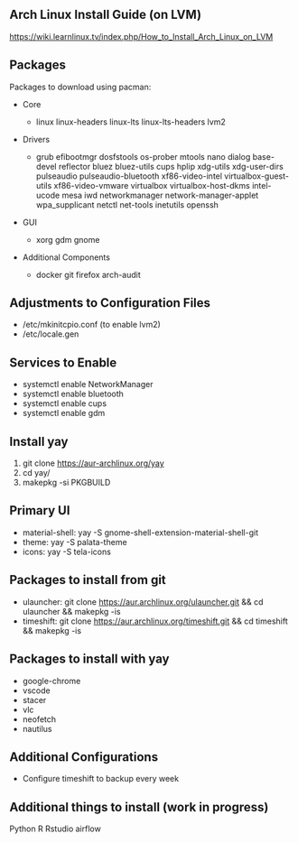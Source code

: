 ## Arch Linux Install Guide (on LVM)

https://wiki.learnlinux.tv/index.php/How_to_Install_Arch_Linux_on_LVM

## Packages

Packages to download using pacman: 

* Core
  * linux
  linux-headers 
  linux-lts
  linux-lts-headers 
  lvm2

* Drivers
  * grub
  efibootmgr
  dosfstools
  os-prober
  mtools
  nano
  dialog
  base-devel 
  reflector
  bluez
  bluez-utils
  cups
  hplip
  xdg-utils
  xdg-user-dirs
  pulseaudio
  pulseaudio-bluetooth
  xf86-video-intel
  virtualbox-guest-utils
  xf86-video-vmware
  virtualbox
  virtualbox-host-dkms
  intel-ucode
  mesa
  iwd 
  networkmanager
  network-manager-applet
  wpa_supplicant
  netctl
  net-tools
  inetutils
  openssh

* GUI
  * xorg
  gdm
  gnome

* Additional Components
  * docker
  git
  firefox
  arch-audit
 
## Adjustments to Configuration Files

* /etc/mkinitcpio.conf (to enable lvm2)
* /etc/locale.gen

## Services to Enable

* systemctl enable NetworkManager
* systemctl enable bluetooth
* systemctl enable cups
* systemctl enable gdm


## Install yay

1. git clone https://aur-archlinux.org/yay
2. cd yay/
3. makepkg -si PKGBUILD

## Primary UI
* material-shell: yay -S gnome-shell-extension-material-shell-git
* theme: yay -S palata-theme
* icons: yay -S tela-icons

## Packages to install from git
* ulauncher: git clone https://aur.archlinux.org/ulauncher.git && cd ulauncher && makepkg -is
* timeshift: git clone https://aur.archlinux.org/timeshift.git && cd timeshift && makepkg -is

## Packages to install with yay

* google-chrome
* vscode
* stacer
* vlc
* neofetch
* nautilus 

## Additional Configurations

* Configure timeshift to backup every week

## Additional things to install (work in progress)
Python
R
Rstudio
airflow


